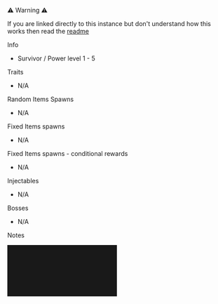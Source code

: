 ⚠️ Warning ⚠️

If you are linked directly to this instance but don't understand how this works then read the [readme](https://github.com/razeedazee/remnant2-instances/blob/main/README.md)

Info

- Survivor / Power level 1 - 5

Traits

- N/A

Random Items Spawns

- N/A

Fixed Items spawns

- N/A

Fixed Items spawns - conditional rewards

- N/A

Injectables

- N/A

Bosses

- N/A

Notes

>

![](info/mini-map.png)
